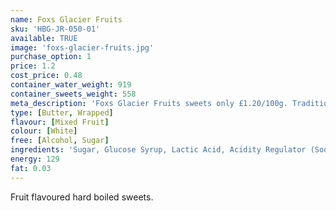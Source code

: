 ```yaml
---
name: Foxs Glacier Fruits
sku: 'HBG-JR-050-01'
available: TRUE
image: 'foxs-glacier-fruits.jpg'
purchase_option: 1
price: 1.2
cost_price: 0.48
container_water_weight: 919
container_sweets_weight: 558
meta_description: 'Foxs Glacier Fruits sweets only £1.20/100g. Traditional sweets and more at Humbugs Confectionery Store. Specialists in satisfying your sweet tooth!'
type: [Butter, Wrapped]
flavour: [Mixed Fruit]
colour: [White]
free: [Alcohol, Sugar]
ingredients: 'Sugar, Glucose Syrup, Lactic Acid, Acidity Regulator (Sodium Lactate), Natural Flavourings, Concentrated Fruit Juices (Orange 0.09%, Lime 0.07%, Lemon 0.6%, Strawberry 0.7%, Blackcurrant 0.06%, Raspberry 0.07%), Natural Colours (Anthocyanin, Chlorophyllin, Carotene, Curcumin, Vitamin C Contains Sulphites).No artificial colours or flavours.'
energy: 129
fat: 0.03
---
```

Fruit flavoured hard boiled sweets.